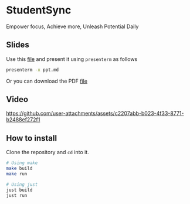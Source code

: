 # StudentSync

Empower focus, Achieve more, Unleash Potential Daily 

## Slides 

Use this [file](./ppt.md) and present it using `presenterm` as follows 

```bash 
presenterm -x ppt.md
```

Or you can download the PDF [file](./ppt.pdf)

## Video 


https://github.com/user-attachments/assets/c2207abb-b023-4f33-8771-b2488ef272f1



## How to install 

Clone the repository and `cd` into it.

```bash
# Using make 
make build
make run 

# Using just
just build
just run
```
